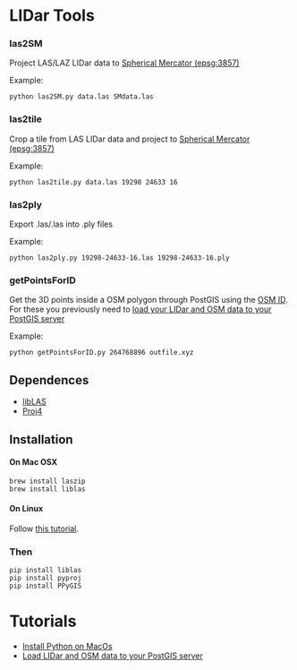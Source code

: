 # LIDar Tools

### las2SM
Project LAS/LAZ LIDar data to [Spherical Mercator (epsg:3857)](http://epsg.io/3857)

Example:
	
	python las2SM.py data.las SMdata.las

### las2tile

Crop a tile from LAS LIDar data and project to [Spherical Mercator (epsg:3857)](http://epsg.io/3857)

Example:

	python las2tile.py data.las 19298 24633 16


### las2ply

Export .las/.las into .ply files

Example:

	python las2ply.py 19298-24633-16.las 19298-24633-16.ply


### getPointsForID

Get the 3D points inside a OSM polygon through PostGIS using the [OSM ID](http://www.openstreetmap.org/way/264768896). For these you previously need to [load your LIDar and OSM data to your PostGIS server](recipes/postgisOSM-LAS.md)

Example:

	python getPointsForID.py 264768896 outfile.xyz 

## Dependences

* [libLAS](http://www.liblas.org/)
* [Proj4](http://trac.osgeo.org/proj/)

## Installation

#### On Mac OSX

```
brew install laszip
brew install liblas
```

#### On Linux 

Follow [this tutorial](http://scigeo.org/articles/howto-install-latest-geospatial-software-on-linux.html#liblas).

### Then

```
pip install liblas 
pip install pyproj
pip install PPyGIS
```

# Tutorials 

- [Install Python on MacOs](https://gist.github.com/patriciogonzalezvivo/77da993b14a48753efda)
- [Load LIDar and OSM data to your PostGIS server](https://gist.github.com/patriciogonzalezvivo/229c5cd4001c2ed45ec6)